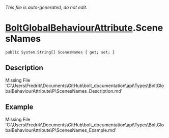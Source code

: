 *This file is auto-generated, do not edit.*

# [BoltGlobalBehaviourAttribute](Types/BoltGlobalBehaviourAttribute.md).ScenesNames
`public System.String[] ScenesNames { get; set; }`
## Description
Missing File 'C:\Users\Fredrik\Documents\GitHub\bolt_documentation\api\Types\BoltGlobalBehaviourAttribute\P\ScenesNames_Description.md'
## Example
Missing File 'C:\Users\Fredrik\Documents\GitHub\bolt_documentation\api\Types\BoltGlobalBehaviourAttribute\P\ScenesNames_Example.md'

